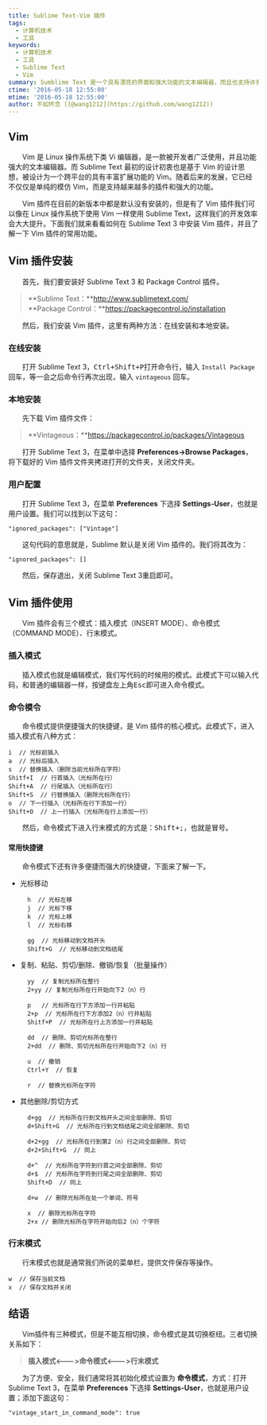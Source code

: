 ```yaml
---
title: Sublime Text-Vim 插件
tags:
  - 计算机技术
  - 工具
keywords:
  - 计算机技术
  - 工具
  - Sublime Text
  - Vim
summary: Sumblime Text 是一个具有漂亮的界面和强大功能的文本编辑器，而且也支持许多丰富的插件。它是一个收费软件，但是允许开发人员无限期的免费试用。
ctime: '2016-05-18 12:55:00'
mtime: '2016-05-18 12:55:00'
author: 不如怀念 ([@wang1212](https://github.com/wang1212))
---
```


## Vim

　　Vim 是 Linux 操作系统下类 Vi 编辑器，是一款被开发者广泛使用，并且功能强大的文本编辑器。而 Sublime Text 最初的设计初衷也是基于 Vim 的设计思想，被设计为一个跨平台的具有丰富扩展功能的 Vim。随着后来的发展，它已经不仅仅是单纯的模仿 Vim，而是支持越来越多的插件和强大的功能。

　　Vim 插件在目前的新版本中都是默认没有安装的，但是有了 Vim 插件我们可以像在 Linux 操作系统下使用 Vim 一样使用 Sublime Text，这样我们的开发效率会大大提升。下面我们就来看看如何在 Sublime Text 3 中安装 Vim 插件，并且了解一下 Vim 插件的常用功能。

## Vim 插件安装

　　首先，我们要安装好 Sublime Text 3 和 Package Control 插件。

> **Sublime Text：**http://www.sublimetext.com/ <br>
> **Package Control：**https://packagecontrol.io/installation

　　然后，我们安装 Vim 插件，这里有两种方法：在线安装和本地安装。

### 在线安装

　　打开 Sublime Text 3，<kbd>Ctrl+Shift+P</kbd>打开命令行，输入 `Install Package` 回车，等一会之后命令行再次出现，输入 `vintageous` 回车。

### 本地安装

　　先下载 Vim 插件文件：

> **Vintageous：**https://packagecontrol.io/packages/Vintageous

　　打开 Sublime Text 3，在菜单中选择 **Preferences->Browse Packages**，将下载好的 Vim 插件文件夹拷进打开的文件夹，关闭文件夹。

### 用户配置

　　打开 Sublime Text 3，在菜单 **Preferences** 下选择 **Settings-User**，也就是用户设置。我们可以找到以下这句：

    "ignored_packages": ["Vintage"]

　　这句代码的意思就是，Sublime 默认是关闭 Vim 插件的。我们将其改为：

    "ignored_packages": []

　　然后，保存退出，关闭 Sublime Text 3重启即可。

## Vim 插件使用

　　Vim 插件会有三个模式：插入模式（INSERT MODE）、命令模式（COMMAND MODE）、行末模式。

### 插入模式

　　插入模式也就是编辑模式，我们写代码的时候用的模式。此模式下可以输入代码，和普通的编辑器一样，按键盘左上角<kbd>Esc</kbd>即可进入命令模式。

### 命令模令

　　命令模式提供便捷强大的快捷键，是 Vim 插件的核心模式。此模式下，进入插入模式有八种方式：

    i  // 光标前插入
    a  // 光标后插入
    s  // 替换插入（删除当前光标所在字符）
    Shitf+I  // 行首插入（光标所在行）
    Shift+A  // 行尾插入（光标所在行）
    Shift+S  // 行替换插入（删除光标所在行）
    o  // 下一行插入（光标所在行下添加一行）
    Shift+O  // 上一行插入（光标所在行上添加一行）

　　然后，命令模式下进入行末模式的方式是：<kbd>Shift+;</kbd>，也就是冒号。

#### 常用快捷键

　　命令模式下还有许多便捷而强大的快捷键，下面来了解一下。

- 光标移动

        h  // 光标左移
        j  // 光标下移
        k  // 光标上移
        l  // 光标右移
    
        gg  // 光标移动到文档开头
        Shift+G  // 光标移动到文档结尾

- 复制、粘贴、剪切/删除、撤销/恢复（批量操作）

        yy  // 复制光标所在整行
        2+yy // 复制光标所在行开始向下2（n）行
    
        p   // 光标所在行下方添加一行并粘贴
        2+p  // 光标所在行下方添加2（n）行并粘贴
        Shitf+P  // 光标所在行上方添加一行并粘贴
    
        dd  // 删除、剪切光标所在整行
        2+dd  // 删除、剪切光标所在行开始向下2（n）行
    
        u  // 撤销
        Ctrl+Y  // 恢复
    
        r  // 替换光标所在字符

- 其他删除/剪切方式

        d+gg  // 光标所在行到文档开头之间全部删除、剪切
        d+Shift+G  // 光标所在行到文档结尾之间全部删除、剪切
        
        d+2+gg  // 光标所在行到第2（n）行之间全部删除、剪切
        d+2+Shift+G  // 同上
        
        d+^  // 光标所在字符到行首之间全部删除、剪切
        d+$  // 光标所在字符到行尾之间全部删除、剪切
        Shift+D  // 同上
        
        d+w  // 删除光标所在处一个单词、符号
        
        x  // 删除光标所在字符
        2+x // 删除光标所在字符开始向后2（n）个字符

### 行末模式

　　行末模式也就是通常我们所说的菜单栏，提供文件保存等操作。

    w  // 保存当前文档
    x  // 保存文档并关闭

## 结语

　　Vim插件有三种模式，但是不能互相切换，命令模式是其切换枢纽。三者切换关系如下：

> **插入模式<--->命令模式<--->行末模式**

　　为了方便、安全，我们通常将其初始化模式设置为 **命令模式**，方式：打开 Sublime Text 3，在菜单 **Preferences** 下选择 **Settings-User**，也就是用户设置；添加下面这句：

    "vintage_start_in_command_mode": true